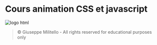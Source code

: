 # Cours animation CSS et javascript
![logo html](https://i0.wp.com/byfeel.info/wp-content/uploads/2015/02/css-html2-e1517475681211.png?fit=400%2C259&ssl=1)
> &copy; Giuseppe Militello - All rights reserved for educational purposes only 